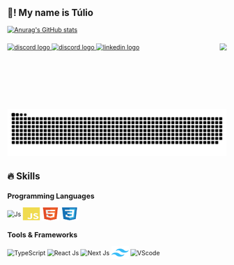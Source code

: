 <h2 align="left"> 👋! My name is Túlio</h2>

[![Anurag's GitHub stats](https://github-readme-stats.vercel.app/api?username=Polusv7)](https://github.com/anuraghazra/github-readme-stats)

###

###

<img align="right" height="150" src="https://associationsnow.com/wp-content/uploads/2016/01/0111_javascript.jpg"  />

###

<div align="left">
   <a href="https://www.youtube.com/@TRMenus" target="_blank">
    <img src="https://img.shields.io/static/v1?message=YouTube&logo=youtube&label=&color=red&logoColor=white&labelColor=&style=for-the-badge" height="35" alt="discord logo"  />
  </a>
  <a href="https://discord.gg/kg6hCMJRF4" target="_blank">
    <img src="https://img.shields.io/static/v1?message=Discord&logo=discord&label=&color=7289DA&logoColor=white&labelColor=&style=for-the-badge" height="35" alt="discord logo"  />
  </a>
  <a href="https://www.linkedin.com/in/trmxhn/" target="_blank">
    <img src="https://img.shields.io/static/v1?message=LinkedIn&logo=linkedin&label=&color=0077B5&logoColor=white&labelColor=&style=for-the-badge" height="35" alt="linkedin logo"  />
  </a>
</div>

###

<br clear="both">

<img src="https://raw.githubusercontent.com/TTVTheAgregado/TTVTheAgregado/output/snake.svg" alt="Snake animation" />

## 🔥 Skills
<!-- Skills: Programming Languages -->
  <div style="flex-basis: 48%;">
    <h3>Programming Languages</h3>
    <img align="center" alt="Js" height="30" width="40" src="https://cdn.jsdelivr.net/gh/devicons/devicon/icons/python/python-original.svg" />
    <img align="center" alt="Js" height="30" width="40" src="https://raw.githubusercontent.com/devicons/devicon/master/icons/javascript/javascript-plain.svg">
    <img align="center" alt="HTML" height="30" width="40" src="https://raw.githubusercontent.com/devicons/devicon/master/icons/html5/html5-original.svg">
    <img align="center" alt="CSS" height="30" width="40" src="https://raw.githubusercontent.com/devicons/devicon/master/icons/css3/css3-original.svg">
  </div>
  
  <!-- Skills: Tools & Frameworks -->
  <div style="flex-basis: 48%;">
    <h3>Tools & Frameworks</h3>
    <img align="center" alt="TypeScript" height="30" width="40" src="https://cdn.jsdelivr.net/gh/devicons/devicon/icons/typescript/typescript-original.svg"  />
    <img align="center" alt="React Js" height="30" width="40" src="https://cdn.jsdelivr.net/gh/devicons/devicon/icons/react/react-original.svg">
    <img align="center" alt="Next Js" height="30" width="40" src="https://cdn.jsdelivr.net/gh/devicons/devicon/icons/nextjs/nextjs-original.svg">
    <img align="center" alt="CSS" height="30" width="40" src="https://raw.githubusercontent.com/devicons/devicon/master/icons/tailwindcss/tailwindcss-original.svg">
    <img align="center" alt="VScode" height="30" width="40" src="https://cdn.jsdelivr.net/gh/devicons/devicon/icons/vscode/vscode-original.svg">
  </div>
